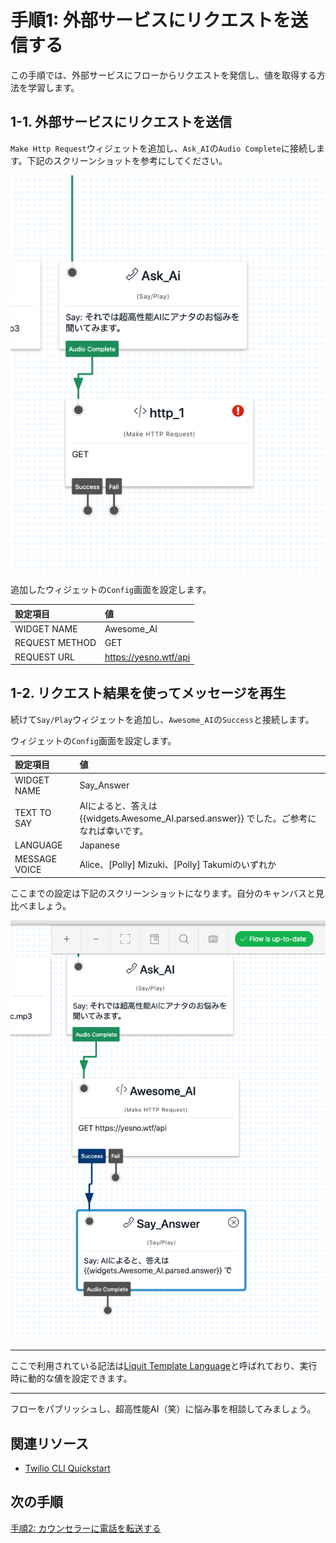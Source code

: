 #  手順1: 外部サービスにリクエストを送信する

この手順では、外部サービスにフローからリクエストを発信し、値を取得する方法を学習します。

## 1-1. 外部サービスにリクエストを送信

`Make Http Request`ウィジェットを追加し、`Ask_AI`の`Audio Complete`に接続します。下記のスクリーンショットを参考にしてください。

![HttpRequest](../assets/03-Http-Request-Design.png)

追加したウィジェットの`Config`画面を設定します。

|設定項目|値|
|:----|:----|
|WIDGET NAME|Awesome_AI|
|REQUEST METHOD| GET|
|REQUEST URL|https://yesno.wtf/api|

## 1-2. リクエスト結果を使ってメッセージを再生

続けて`Say/Play`ウィジェットを追加し、`Awesome_AI`の`Success`と接続します。

ウィジェットの`Config`画面を設定します。

|設定項目|値|
|:----|:----|
|WIDGET NAME|Say_Answer|
|TEXT TO SAY| AIによると、答えは {{widgets.Awesome_AI.parsed.answer}} でした。ご参考になれば幸いです。|
|LANGUAGE|Japanese|
|MESSAGE VOICE| Alice、\[Polly\] Mizuki、\[Polly\] Takumiのいずれか|

ここまでの設定は下記のスクリーンショットになります。自分のキャンバスと見比べましょう。

![フローの設定画面](../assets/03-Http-Request-complete.png)

-----

ここで利用されている記法は[Liquit Template Language](https://jp.twilio.com/docs/studio/user-guide/liquid-template-language)と呼ばれており、実行時に動的な値を設定できます。

-----

フローをパブリッシュし、超高性能AI（笑）に悩み事を相談してみましょう。

## 関連リソース

- [Twilio CLI Quickstart](https://www.twilio.com/docs/twilio-cli/quickstart)


## 次の手順
[手順2: カウンセラーに電話を転送する](02-Transfer-Call.md)
